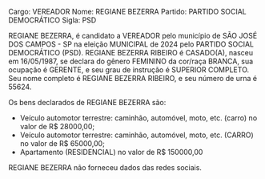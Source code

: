 Cargo: VEREADOR
Nome: REGIANE BEZERRA
Partido: PARTIDO SOCIAL DEMOCRÁTICO
Sigla: PSD

REGIANE BEZERRA, é candidato a VEREADOR pelo município de SÃO JOSÉ DOS CAMPOS - SP na eleição MUNICIPAL de 2024 pelo PARTIDO SOCIAL DEMOCRÁTICO (PSD).
REGIANE BEZERRA RIBEIRO é CASADO(A), nasceu em 16/05/1987, se declara do gênero FEMININO da cor/raça BRANCA, sua ocupação é GERENTE, e seu grau de instrução é SUPERIOR COMPLETO.
Seu nome completo é REGIANE BEZERRA RIBEIRO, e seu número de urna é 55624.

Os bens declarados de REGIANE BEZERRA são: 
- Veículo automotor terrestre: caminhão, automóvel, moto, etc. (carro) no valor de R$ 28000,00;
- Veículo automotor terrestre: caminhão, automóvel, moto, etc. (CARRO) no valor de R$ 65000,00;
- Apartamento (RESIDENCIAL) no valor de R$ 150000,00

REGIANE BEZERRA não forneceu dados das redes sociais.